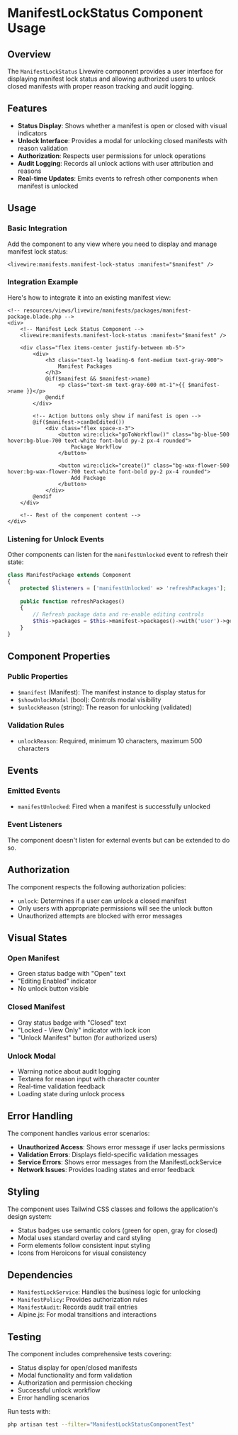 # ManifestLockStatus Component Usage

## Overview

The `ManifestLockStatus` Livewire component provides a user interface for displaying manifest lock status and allowing authorized users to unlock closed manifests with proper reason tracking and audit logging.

## Features

- **Status Display**: Shows whether a manifest is open or closed with visual indicators
- **Unlock Interface**: Provides a modal for unlocking closed manifests with reason validation
- **Authorization**: Respects user permissions for unlock operations
- **Audit Logging**: Records all unlock actions with user attribution and reasons
- **Real-time Updates**: Emits events to refresh other components when manifest is unlocked

## Usage

### Basic Integration

Add the component to any view where you need to display and manage manifest lock status:

```blade
<livewire:manifests.manifest-lock-status :manifest="$manifest" />
```

### Integration Example

Here's how to integrate it into an existing manifest view:

```blade
<!-- resources/views/livewire/manifests/packages/manifest-package.blade.php -->
<div>
    <!-- Manifest Lock Status Component -->
    <livewire:manifests.manifest-lock-status :manifest="$manifest" />
    
    <div class="flex items-center justify-between mb-5">
        <div>
            <h3 class="text-lg leading-6 font-medium text-gray-900">
                Manifest Packages
            </h3>
            @if($manifest && $manifest->name)
                <p class="text-sm text-gray-600 mt-1">{{ $manifest->name }}</p>
            @endif
        </div>

        <!-- Action buttons only show if manifest is open -->
        @if($manifest->canBeEdited())
            <div class="flex space-x-3">
                <button wire:click="goToWorkflow()" class="bg-blue-500 hover:bg-blue-700 text-white font-bold py-2 px-4 rounded">
                    Package Workflow
                </button>

                <button wire:click="create()" class="bg-wax-flower-500 hover:bg-wax-flower-700 text-white font-bold py-2 px-4 rounded">
                    Add Package
                </button>
            </div>
        @endif
    </div>
    
    <!-- Rest of the component content -->
</div>
```

### Listening for Unlock Events

Other components can listen for the `manifestUnlocked` event to refresh their state:

```php
class ManifestPackage extends Component
{
    protected $listeners = ['manifestUnlocked' => 'refreshPackages'];
    
    public function refreshPackages()
    {
        // Refresh package data and re-enable editing controls
        $this->packages = $this->manifest->packages()->with('user')->get();
    }
}
```

## Component Properties

### Public Properties

- `$manifest` (Manifest): The manifest instance to display status for
- `$showUnlockModal` (bool): Controls modal visibility
- `$unlockReason` (string): The reason for unlocking (validated)

### Validation Rules

- `unlockReason`: Required, minimum 10 characters, maximum 500 characters

## Events

### Emitted Events

- `manifestUnlocked`: Fired when a manifest is successfully unlocked

### Event Listeners

The component doesn't listen for external events but can be extended to do so.

## Authorization

The component respects the following authorization policies:

- `unlock`: Determines if a user can unlock a closed manifest
- Only users with appropriate permissions will see the unlock button
- Unauthorized attempts are blocked with error messages

## Visual States

### Open Manifest
- Green status badge with "Open" text
- "Editing Enabled" indicator
- No unlock button visible

### Closed Manifest
- Gray status badge with "Closed" text
- "Locked - View Only" indicator with lock icon
- "Unlock Manifest" button (for authorized users)

### Unlock Modal
- Warning notice about audit logging
- Textarea for reason input with character counter
- Real-time validation feedback
- Loading state during unlock process

## Error Handling

The component handles various error scenarios:

- **Unauthorized Access**: Shows error message if user lacks permissions
- **Validation Errors**: Displays field-specific validation messages
- **Service Errors**: Shows error messages from the ManifestLockService
- **Network Issues**: Provides loading states and error feedback

## Styling

The component uses Tailwind CSS classes and follows the application's design system:

- Status badges use semantic colors (green for open, gray for closed)
- Modal uses standard overlay and card styling
- Form elements follow consistent input styling
- Icons from Heroicons for visual consistency

## Dependencies

- `ManifestLockService`: Handles the business logic for unlocking
- `ManifestPolicy`: Provides authorization rules
- `ManifestAudit`: Records audit trail entries
- Alpine.js: For modal transitions and interactions

## Testing

The component includes comprehensive tests covering:

- Status display for open/closed manifests
- Modal functionality and form validation
- Authorization and permission checking
- Successful unlock workflow
- Error handling scenarios

Run tests with:
```bash
php artisan test --filter="ManifestLockStatusComponentTest"
```